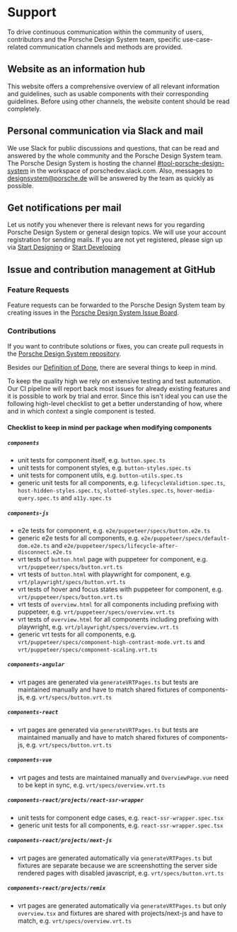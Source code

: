 # Support

To drive continuous communication within the community of users, contributors and the Porsche Design System team,
specific use-case-related communication channels and methods are provided.

<TableOfContents></TableOfContents>

## Website as an information hub

This website offers a comprehensive overview of all relevant information and guidelines, such as usable components with
their corresponding guidelines. Before using other channels, the website content should be read completely.

## Personal communication via Slack and mail

We use Slack for public discussions and questions, that can be read and answered by the whole community and the Porsche
Design System team. The Porsche Design System is hosting the channel
[#tool-porsche-design-system](https://porschedev.slack.com/app_redirect?channel=tool-porsche-design-system) in the
workspace of porschedev.slack.com. Also, messages to designsystem@porsche.de will be answered by the team as quickly as
possible.

## Get notifications per mail

Let us notify you whenever there is relevant news for you regarding Porsche Design System or general design topics. We
will use your account registration for sending mails. If you are not yet registered, please sign up via
[Start Designing](designing/introduction) or [Start Developing](developing/introduction)

## Issue and contribution management at GitHub

### Feature Requests

Feature requests can be forwarded to the Porsche Design System team by creating issues in the
[Porsche Design System Issue Board](https://github.com/porsche-design-system/porsche-design-system/issues/new/choose).

### Contributions

If you want to contribute solutions or fixes, you can create pull requests in the
[Porsche Design System repository](https://github.com/porsche-design-system/porsche-design-system).

Besides our [Definition of Done](must-know/definition-of-done), there are several things to keep in mind.

To keep the quality high we rely on extensive testing and test automation.  
Our CI pipeline will report back most issues for already existing features and it is possible to work by trial and
error. Since this isn't ideal you can use the following high-level checklist to get a better understanding of how, where
and in which context a single component is tested.

#### Checklist to keep in mind per package when modifying components

##### `components`

- unit tests for component itself, e.g. `button.spec.ts`
- unit tests for component styles, e.g. `button-styles.spec.ts`
- unit tests for component utils, e.g. `button-utils.spec.ts`
- generic unit tests for all components, e.g. `lifecycleValidtion.spec.ts`, `host-hidden-styles.spec.ts`,
  `slotted-styles.spec.ts`, `hover-media-query.spec.ts` and `a11y.spec.ts`

##### `components-js`

- e2e tests for component, e.g. `e2e/puppeteer/specs/button.e2e.ts`
- generic e2e tests for all components, e.g. `e2e/puppeteer/specs/default-dom.e2e.ts` and
  `e2e/puppeteer/specs/lifecycle-after-disconnect.e2e.ts`
- vrt tests of `button.html` page with puppeteer for component, e.g. `vrt/puppeteer/specs/button.vrt.ts`
- vrt tests of `button.html` with playwright for component, e.g. `vrt/playwright/specs/button.vrt.ts`
- vrt tests of hover and focus states with puppeteer for component, e.g. `vrt/puppeteer/specs/button.vrt.ts`
- vrt tests of `overview.html` for all components including prefixing with puppeteer, e.g.
  `vrt/puppeteer/specs/overview.vrt.ts`
- vrt tests of `overview.html` for all components including prefixing with playwright, e.g.
  `vrt/playwright/specs/overview.vrt.ts`
- generic vrt tests for all components, e.g. `vrt/puppeteer/specs/component-high-contrast-mode.vrt.ts` and
  `vrt/puppeteer/specs/component-scaling.vrt.ts`

##### `components-angular`

- vrt pages are generated via `generateVRTPages.ts` but tests are maintained manually and have to match shared fixtures
  of components-js, e.g. `vrt/specs/button.vrt.ts`

##### `components-react`

- vrt pages are generated via `generateVRTPages.ts` but tests are maintained manually and have to match shared fixtures
  of components-js, e.g. `vrt/specs/button.vrt.ts`

##### `components-vue`

- vrt pages and tests are maintained manually and `OverviewPage.vue` need to be kept in sync, e.g.
  `vrt/specs/overview.vrt.ts`

##### `components-react/projects/react-ssr-wrapper`

- unit tests for component edge cases, e.g. `react-ssr-wrapper.spec.tsx`
- generic unit tests for all components, e.g. `react-ssr-wrapper.spec.tsx`

##### `components-react/projects/next-js`

- vrt pages are generated automatically via `generateVRTPages.ts` but fixtures are separate because we are
  screenshotting the server side rendered pages with disabled javascript, e.g. `vrt/specs/button.vrt.ts`

##### `components-react/projects/remix`

- vrt pages are generated automatically via `generateVRTPages.ts` but only `overview.tsx` and fixtures are shared with
  projects/next-js and have to match, e.g. `vrt/specs/overview.vrt.ts`
